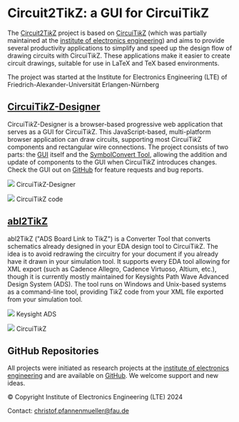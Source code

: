 # Circuit2TikZ: a GUI for CircuiTikZ



The [Circuit2Ti*k*Z](https://github.com/Circuit2TikZ) project is based on [CircuiTi*k*Z](https://github.com/circuitikz) (which was partially maintained at the [institute of electronics engineering](https://www.lte.tf.fau.de)) and aims to provide several productivity applications to simplify and speed up the design flow of drawing circuits with CircuiTi*k*Z. These applications make it easier to create circuit drawings, suitable for use in LaTeX and TeX based environments.

The project was started at the Institute for Electronics Engineering (LTE) of Friedrich-Alexander-Universität Erlangen-Nürnberg

[CircuiTi*k*Z-Designer](https://circuit2tikz.tf.fau.de/designer)
----------------------------------------------------------------

CircuiTi*k*Z-Designer is a browser-based progressive web application that serves as a GUI for CircuiTi*k*Z. This JavaScript-based, multi-platform browser application can draw circuits, supporting most CircuiTi*k*Z components and rectangular wire connections. The project consists of two parts: the [GUI](https://github.com/Circuit2TikZ/CircuiTikZ-Designer) itself and the [SymbolConvert Tool](https://github.com/Circuit2TikZ/SymbolConvert), allowing the addition and update of components to the GUI when CircuiTi*k*Z introduces changes. Check the GUI out on [GitHub](https://github.com/Circuit2TikZ/CircuiTikZ-Designer) for feature requests and bug reports.

[![](https://circuit2tikz.tf.fau.de/images/designer.png)](https://circuit2tikz.tf.fau.de/designer) CircuiTi*k*Z-Designer

[![](https://circuit2tikz.tf.fau.de/images/designer*code.png)](https://circuit2tikz.tf.fau.de/designer) CircuiTi*k*Z code

[abl2TikZ](https://github.com/Circuit2TikZ/abl2tikz)
----------------------------------------------------

abl2TikZ ("ADS Board Link to TikZ") is a Converter Tool that converts schematics already designed in your EDA design tool to CircuiTi*k*Z. The idea is to avoid redrawing the circuitry for your document if you already have it drawn in your simulation tool. It supports every EDA tool allowing for XML export (such as Cadence Allegro, Cadence Virtuoso, Altium, etc.), though it is currently mostly maintained for Keysights Path Wave Advanced Design System (ADS). The tool runs on Windows and Unix-based systems as a command-line tool, providing Ti*k*Z code from your XML file exported from your simulation tool.

[![](https://circuit2tikz.tf.fau.de/images/ads.png)](https://github.com/Circuit2TikZ/abl2tikz) Keysight ADS

[![](https://circuit2tikz.tf.fau.de/images/circuitikz.png)](https://github.com/Circuit2TikZ/abl2tikz) CircuiTi*k*Z

GitHub Repositories
-------------------

All projects were initiated as research projects at the [institute of electronics engineering](https://www.lte.tf.fau.de) and are available on [GitHub](https://github.com/orgs/Circuit2TikZ/repositories). We welcome support and new ideas.

©️ Copyright Institute of Electronics Engineering (LTE) 2024

Contact: [christof.pfannenmueller@fau.de](mailto:christof.pfannenmueller@fau.de)
